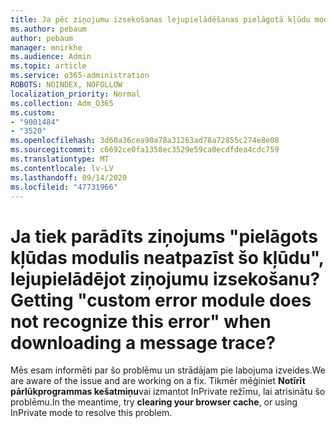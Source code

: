```yaml
---
title: Ja pēc ziņojumu izsekošanas lejupielādēšanas pielāgotā kļūdu modulis nepazīst šo kļūdu?
ms.author: pebaum
author: pebaum
manager: mnirkhe
ms.audience: Admin
ms.topic: article
ms.service: o365-administration
ROBOTS: NOINDEX, NOFOLLOW
localization_priority: Normal
ms.collection: Adm_O365
ms.custom:
- "9001484"
- "3520"
ms.openlocfilehash: 3d60a36cea90a78a31263ad78a72855c274e8e08
ms.sourcegitcommit: c6692ce0fa1358ec3529e59ca0ecdfdea4cdc759
ms.translationtype: MT
ms.contentlocale: lv-LV
ms.lasthandoff: 09/14/2020
ms.locfileid: "47731966"
---
```

# <a name="getting-custom-error-module-does-not-recognize-this-error-when-downloading-a-message-trace"></a><span data-ttu-id="593c0-102">Ja tiek parādīts ziņojums "pielāgots kļūdas modulis neatpazīst šo kļūdu", lejupielādējot ziņojumu izsekošanu?</span><span class="sxs-lookup"><span data-stu-id="593c0-102">Getting "custom error module does not recognize this error" when downloading a message trace?</span></span>

<span data-ttu-id="593c0-103">Mēs esam informēti par šo problēmu un strādājam pie labojuma izveides.</span><span class="sxs-lookup"><span data-stu-id="593c0-103">We are aware of the issue and are working on a fix.</span></span>  <span data-ttu-id="593c0-104">Tikmēr mēģiniet **Notīrīt pārlūkprogrammas kešatmiņu**vai izmantot InPrivate režīmu, lai atrisinātu šo problēmu.</span><span class="sxs-lookup"><span data-stu-id="593c0-104">In the meantime, try **clearing your browser cache**, or using InPrivate mode to resolve this problem.</span></span>